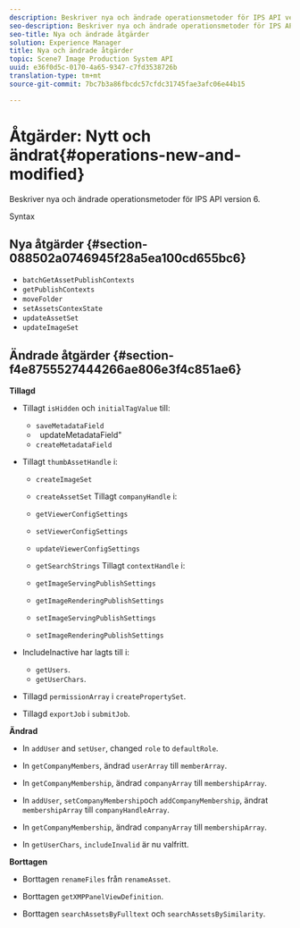 ```yaml
---
description: Beskriver nya och ändrade operationsmetoder för IPS API version 6.
seo-description: Beskriver nya och ändrade operationsmetoder för IPS API version 6.
seo-title: Nya och ändrade åtgärder
solution: Experience Manager
title: Nya och ändrade åtgärder
topic: Scene7 Image Production System API
uuid: e36f0d5c-0170-4a65-9347-c7fd3538726b
translation-type: tm+mt
source-git-commit: 7bc7b3a86fbcdc57cfdc31745fae3afc06e44b15

---
```



# Åtgärder: Nytt och ändrat{#operations-new-and-modified}

Beskriver nya och ändrade operationsmetoder för IPS API version 6.

Syntax

## Nya åtgärder {#section-088502a0746945f28a5ea100cd655bc6}

* `batchGetAssetPublishContexts`
* `getPublishContexts`
* `moveFolder`
* `setAssetsContexState`
* `updateAssetSet`
* `updateImageSet`

## Ändrade åtgärder {#section-f4e8755527444266ae806e3f4c851ae6}

**Tillagd**

* Tillagt `isHidden` och `initialTagValue` till:

   * `saveMetadataField`
   * ` `updateMetadataField&quot;
   * `createMetadataField`

* Tillagt `thumbAssetHandle` i:

   * `createImageSet`
   * `createAssetSet`
   Tillagt `companyHandle` i:

   * `getViewerConfigSettings`
   * `setViewerConfigSettings`
   * `updateViewerConfigSettings`
   * `getSearchStrings`
   Tillagt `contextHandle` i:

   * `getImageServingPublishSettings`
   * `getImageRenderingPublishSettings`
   * `setImageServingPublishSettings`
   * `setImageRenderingPublishSettings`



* IncludeInactive har lagts till i:

   * `getUsers`.
   * `getUserChars`.

* Tillagd `permissionArray` i `createPropertySet`.

* Tillagd `exportJob` i `submitJob`.

**Ändrad**

* In `addUser` and `setUser`, changed `role` to `defaultRole`.

* In `getCompanyMembers`, ändrad `userArray` till `memberArray`.

* In `getCompanyMembership`, ändrad `companyArray` till `membershipArray`.

* In `addUser`, `setCompanyMembership`och `addCompanyMembership`, ändrat `membershipArray` till `companyHandleArray`.

* In `getCompanyMembership`, ändrad `companyArray` till `membershipArray`.

* In `getUserChars`, `includeInvalid` är nu valfritt.

**Borttagen**

* Borttagen `renameFiles` från `renameAsset`.

* Borttagen `getXMPPanelViewDefinition`.
* Borttagen `searchAssetsByFulltext` och `searchAssetsBySimilarity`.

